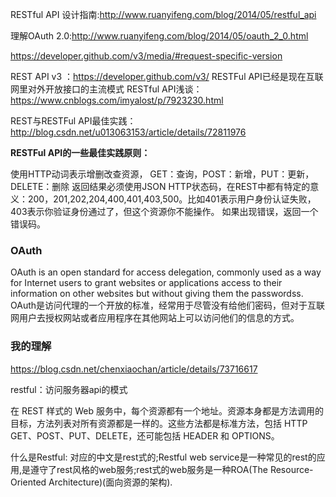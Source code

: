 RESTful API 设计指南:http://www.ruanyifeng.com/blog/2014/05/restful_api

理解OAuth 2.0:http://www.ruanyifeng.com/blog/2014/05/oauth_2_0.html

https://developer.github.com/v3/media/#request-specific-version

REST API v3 ：https://developer.github.com/v3/
RESTFul API已经是现在互联网里对外开放接口的主流模式
RESTful API浅谈：https://www.cnblogs.com/imyalost/p/7923230.html

REST与RESTFul API最佳实践：http://blog.csdn.net/u013063153/article/details/72811976

**RESTFul API的一些最佳实践原则：**

使用HTTP动词表示增删改查资源， GET：查询，POST：新增，PUT：更新，DELETE：删除
返回结果必须使用JSON
HTTP状态码，在REST中都有特定的意义：200，201,202,204,400,401,403,500。比如401表示用户身份认证失败，403表示你验证身份通过了，但这个资源你不能操作。
如果出现错误，返回一个错误码。

### OAuth

OAuth is an open standard for access delegation, commonly used as a way for Internet users to grant websites or applications access to their information on other websites but without giving them the passwordss.
OAuth是访问代理的一个开放的标准，经常用于尽管没有给他们密码，但对于互联网用户去授权网站或者应用程序在其他网站上可以访问他们的信息的方式。

### 我的理解
https://blog.csdn.net/chenxiaochan/article/details/73716617

restful：访问服务器api的模式

在 REST 样式的 Web 服务中，每个资源都有一个地址。资源本身都是方法调用的目标，方法列表对所有资源都是一样的。这些方法都是标准方法，包括 HTTP GET、POST、PUT、DELETE，还可能包括 HEADER 和 OPTIONS。

什么是Restful:
对应的中文是rest式的;Restful web service是一种常见的rest的应用,是遵守了rest风格的web服务;rest式的web服务是一种ROA(The Resource-Oriented Architecture)(面向资源的架构).